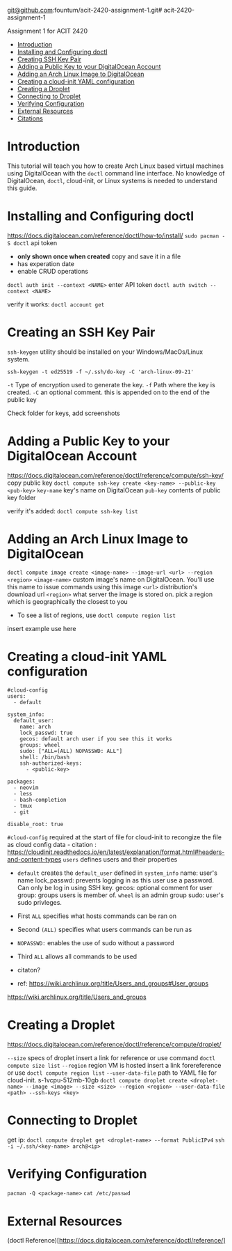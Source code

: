 git@github.com:fountum/acit-2420-assignment-1.git# acit-2420-assignment-1

Assignment 1 for ACIT 2420

  
- [Introduction](#Introduction)
- [Installing and Configuring doctl](#installing-and-configuring-doctl)
- [Creating SSH Key Pair](#Creating-SSH-Key-Pair)
- [Adding a Public Key to your DigitalOcean Account](#adding-a-public-key-to-your-digitalocean-account)
- [Adding an Arch Linux Image to DigitalOcean](#adding-an-arch-linux-image-to-digitalocean)
- [Creating a cloud-init YAML configuration](#creating-a-cloud-int-yaml-configuration)
- [Creating a Droplet](#Creating-a-Droplet)
- [Connecting to Droplet](#connecting-to-droplet)
- [Verifying Configuration](#verifying-configuration)
- [External Resources](#External-Resources)
- [Citations](#Citations)


# Introduction

This tutorial will teach you how to create Arch Linux based virtual machines using DigitalOcean with the `doctl` command line interface. No knowledge of DigitalOcean, `doctl`, cloud-init, or Linux systems is needed to understand this guide. 

# Installing and Configuring doctl

https://docs.digitalocean.com/reference/doctl/how-to/install/
`sudo pacman -S doctl`
api token
- **only shown once when created** copy and save it in a file
- has experation date
- enable CRUD operations

`doctl auth init --context <NAME>`
enter API token
`doctl auth switch --context <NAME>`

verify it works:
`doctl account get`


# Creating an SSH Key Pair
`ssh-keygen` utility should be installed on your Windows/MacOs/Linux system.

`ssh-keygen -t ed25519 -f ~/.ssh/do-key -C 'arch-linux-09-21'`

`-t` Type of encryption used to generate the key.
`-f` Path where the key is created. 
`-C` an optional comment. this is appended on to the end of the public key

Check folder for keys, add screenshots

# Adding a Public Key to your DigitalOcean Account 
https://docs.digitalocean.com/reference/doctl/reference/compute/ssh-key/
copy public key
`doctl compute ssh-key create <key-name> --public-key <pub-key>`
`key-name` key's name on DigitalOcean
`pub-key` contents of public key folder

verify it's added: `doctl compute ssh-key list`

# Adding an Arch Linux Image to DigitalOcean
`doctl compute image create <image-name> --image-url <url> --region <region>`
`<image-name>` custom image's name on DigitalOcean. You'll use this name to issue commands using this image
`<url>` distribution's download url
`<region>` what server the image is stored on. pick a region which is geographically the closest to you
- To see a list of regions, use `doctl compute region list`

insert example use here

# Creating a cloud-init YAML configuration

```
#cloud-config
users:
  - default

system_info:
  default_user:
    name: arch
    lock_passwd: true
    gecos: default arch user if you see this it works
    groups: wheel
    sudo: ["ALL=(ALL) NOPASSWD: ALL"]
    shell: /bin/bash
    ssh-authorized-keys:
      - <public-key>

packages:
  - neovim
  - less
  - bash-completion
  - tmux
  - git

disable_root: true
```

`#cloud-config` required at the start of file for cloud-init to recongize the file as cloud config data
    - citation : https://cloudinit.readthedocs.io/en/latest/explanation/format.html#headers-and-content-types
`users` defines users and their properties
- `default` creates the `default_user` defined in `system_info`
name: user's name
lock_passwd: prevents logging in as this user use a password. Can only be log in using SSH key.
gecos: optional comment for user
group: groups users is member of. `wheel` is an admin group
sudo: user's sudo privleges. 
- First `ALL` specifies what hosts commands can be ran on
- Second `(ALL)` specifies what users commands can be run as
- `NOPASSWD:` enables the use of sudo without a password
- Third `ALL` allows all commands to be used
- citaton?

- ref: https://wiki.archlinux.org/title/Users_and_groups#User_groups



https://wiki.archlinux.org/title/Users_and_groups
# Creating a Droplet
https://docs.digitalocean.com/reference/doctl/reference/compute/droplet/


`--size` specs of droplet 
insert a link for reference or use command `doctl compute size list`
`--region` region VM is hosted 
insert a link forereference or use `doctl compute region list`
`--user-data-file` path to YAML file for cloud-init. 
s-1vcpu-512mb-10gb 
`doctl compute droplet create <droplet-name> --image <image> --size <size> --region <region> --user-data-file <path> --ssh-keys <key>`


# Connecting to Droplet

get ip: `doctl compute droplet get <droplet-name> --format PublicIPv4`
`ssh -i ~/.ssh/<key-name> arch@<ip>`


# Verifying Configuration
`pacman -Q <package-name>`
`cat /etc/passwd`

# External Resources
(doctl Reference)[https://docs.digitalocean.com/reference/doctl/reference/]